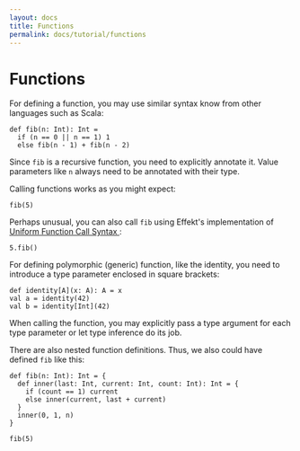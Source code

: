 ```yaml
---
layout: docs
title: Functions
permalink: docs/tutorial/functions
---
```


# Functions

For defining a function, you may use similar syntax know from other languages such as Scala:

```
def fib(n: Int): Int =
  if (n == 0 || n == 1) 1
  else fib(n - 1) + fib(n - 2)
```

Since `fib` is a recursive function, you need to explicitly annotate it. Value parameters like `n` always need to be 
annotated with their type.

Calling functions works as you might expect:

```effekt:repl
fib(5)
```

Perhaps unusual, you can also call `fib` using Effekt's implementation of [Uniform Function Call Syntax
](https://en.wikipedia.org/wiki/Uniform_Function_Call_Syntax#cite_note-4):

```effekt:repl
5.fib()
```

For defining polymorphic (generic) function, like the identity, you need to introduce a type parameter enclosed in square brackets:

```
def identity[A](x: A): A = x
val a = identity(42)
val b = identity[Int](42)
```

When calling the function, you may explicitly pass a type argument for each type parameter or let type inference do its job.

There are also nested function definitions. Thus, we also could have defined `fib` like this:

```
def fib(n: Int): Int = {
  def inner(last: Int, current: Int, count: Int): Int = {
    if (count == 1) current
    else inner(current, last + current)
  }
  inner(0, 1, n)
}
```

```effekt:repl
fib(5)
```